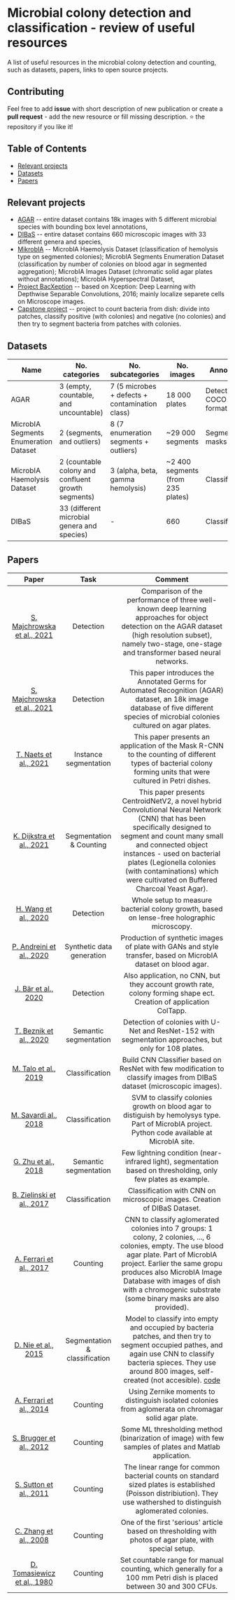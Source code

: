 # Microbial colony detection and classification - review of useful resources

A list of useful resources in the microbial colony detection and counting, such as datasets, papers, links to open source projects.

## Contributing

Feel free to add **issue** with short description of new publication or create a **pull request** - add the new resource or fill missing description.
⭐️ the repository if you like it! 

## Table of Contents

* [Relevant projects](https://github.com/majsylw/microbial-counting-review/blob/master/README.md#Relevant-projects)
* [Datasets](https://github.com/majsylw/microbial-counting-review/blob/master/README.md#Datasets)
* [Papers](https://github.com/majsylw/microbial-counting-review/blob/main/README.md#Papers)

## Relevant projects

- [AGAR](https://agar.neurosys.com/) -- entire dataset contains 18k images with 5 different microbial species with bounding box level annotations,
- [DIBaS](https://www.ncbi.nlm.nih.gov/pmc/articles/PMC5599001/) -- entire dataset contains 660 microscopic images with 33 different genera and species,
- [MikrobIA](http://www.microbia.org/index.php/resources) -- MicrobIA Haemolysis Dataset (classification of hemolysis type on segmented colonies); MicrobIA Segments Enumeration Dataset (classification by number of colonies on blood agar in segmented aggregation); MicrobIA Images Dataset (chromatic solid agar plates without annotations); MicrobIA Hyperspectral Dataset,
- [Project BacXeption](https://github.com/universvm/BacXeption) -- based on Xception: Deep Learning with Depthwise Separable Convolutions, 2016; mainly localize separete cells on Microscope images.
- [Capstone project](https://github.com/deibyrios/bacteria-classification) -- project to count bacteria from dish: divide into patches, classify positive (with colonies) and negative (no colonies) and then try to segment bacteria from patches with colonies.

## Datasets

| Name                               	| No. categories 	                             | No. subcategories                             | No. images            | Annotation                	| Comment                              	| Website                                                             	|
|------------------------------------	|----------------	                             |-------------------                            |------------           |---------------------------	|--------------------------------------	|---------------------------------------------------------------------	|
| AGAR                                  | 3 (empty, countable, and uncountable)              | 7 (5 microbes + defects + contamination class)| 18 000  plates        | Detection   (in COCO format)     | microbial colonies on agar plates     | https://agar.neurosys.com/                                            |
| MicrobIA Segments Enumeration Dataset | 2 (segments, and outliers)                         | 8 (7 enumeration segments + outliers)         |~29 000 segments       | Segmentation masks               | microbial colonies on agar plates     | http://www.microbia.org/index.php/resources                           |
| MicrobIA Haemolysis Dataset           | 2 (countable colony and confluent growth segments) | 3 (alpha, beta, gamma hemolysis)              | ~2 400 segments (from 235 plates)    | Classification    | segmented colonies on blood agar      | http://www.microbia.org/index.php/resources                           |
| DIBaS                                 | 33 (different microbial genera and species)        | -                                             | 660                   | Classification                   | microscopic images                    | https://www.ncbi.nlm.nih.gov/pmc/articles/PMC5599001/                 |

## Papers

| Paper | Task        | Comment     |
|:-----:|:-----------:|:-----------:|
| [S. Majchrowska et al., 2021](https://arxiv.org/abs/2108.10103)| Detection | Comparison of the performance of three well-known deep learning approaches for object detection on the AGAR dataset (high resolution subset), namely two-stage, one-stage and transformer based neural networks. |
| [S. Majchrowska et al., 2021](https://arxiv.org/abs/2108.01234)| Detection | This paper introduces the Annotated Germs for Automated Recognition (AGAR) dataset, an 18k image database of five different species of microbial colonies cultured on agar plates. |
| [T. Naets et al., 2021](https://arxiv.org/abs/2103.05337)| Instance segmentation | This paper presents an application of the Mask R-CNN to the counting of different types of bacterial colony forming units that were cultured in Petri dishes. |
| [K. Dijkstra et al., 2021](https://www.sciencedirect.com/science/article/pii/S0925231220316647#s0070)| Segmentation & Counting | This paper presents CentroidNetV2, a novel hybrid Convolutional Neural Network (CNN) that has been specifically designed to segment and count many small and connected object instances - used on bacterial plates (Legionella colonies (with contaminations) which were cultivated on Buffered Charcoal Yeast Agar). |
| [H. Wang et al., 2020](https://www.nature.com/articles/s41377-020-00358-9)| Detection | Whole setup to measure bacterial colony growth, based on lense-free holographic microscopy. |
| [P. Andreini et al., 2020](https://www.sciencedirect.com/science/article/pii/S0169260719311216) | Synthetic data generation | Production of synthetic images of plate with GANs and style transfer, based on MicrobIA dataset on blood agar. |
| [J. Bär et al., 2020](https://www.nature.com/articles/s41598-020-72979-4) |  Detection | Also application, no CNN, but they account growth rate, colony forming shape ect. Creation of application ColTapp. |
| [T. Beznik et al., 2020](https://arxiv.org/pdf/2009.00926.pdf)| Semantic segmentation | Detection of colonies with U-Net and ResNet-152 with segmentation approaches, but only for 108 plates. |
| [M. Talo et al., 2019](https://arxiv.org/ftp/arxiv/papers/1912/1912.08765.pdf) | Classification |  Build CNN Classifier based on ResNet with few modification to classify images from DIBaS dataset (microscopic images). |
| [M. Savardi al., 2018](https://www.sciencedirect.com/science/article/pii/S0169260717307113) |  Classification | SVM to classify colonies growth on blood agar to distiguish by hemolysys type. Part of MicrobIA project. Python code available at MicrobIA site. |
| [G. Zhu et al., 2018](https://pubmed.ncbi.nlm.nih.gov/30195830/) | Semantic segmentation | Few lightning condition (near-infrared light), segmentation based on thresholding, only few plates as example. |
| [B. Zielinski et al., 2017](https://www.sciencedirect.com/science/article/pii/S0031320316301650)  | Classification |   Classification with CNN on microscopic images. Creation of DIBaS Dataset. |
| [A. Ferrari et al., 2017](https://www.sciencedirect.com/science/article/pii/S0031320316301650) |  Counting |  CNN to classify aglomerated colonies into 7 groups: 1 colony, 2 colonies, ..., 6 colonies, empty. The use blood agar plate. Part of MicrobIA project. Earlier the same gropu produces also MicrobIA Image Database with images of dish with a chromogenic substrate (some binary masks are also provided). |
| [D. Nie et al., 2015](https://dl.acm.org/doi/10.1145/2808719.2808751)| Segmentation & classification |   Model to classify into empty and occupied by bacteria patches, and then try to segment occupied pathes, and again use CNN to classify bacteria spieces. They use around 800 images, self-created (not accesible). [code](https://github.com/ginobilinie/BacteriaImageProcess) |
| [A. Ferrari et al., 2014](https://iris.unibs.it/retrieve/handle/11379/459131/13883/IST-2014.pdf)|  Counting |  Using Zernike moments to distinguish isolated colonies from aglomerata on chromagar solid agar plate.   | 
| [S. Brugger et al., 2012](https://pubmed.ncbi.nlm.nih.gov/22448267/) | Counting | Some ML thresholding method (binarization of image) with few samples of plates and Matlab application.   |
| [S. Sutton et al., 2011](http://www.microbiologynetwork.com/content/file/JVT_2011_v17n3_Accuracy-of-Plate-Count.pdf)| Counting | The linear range for common bacterial counts on standard sized plates is established (Poisson distribiution). They use wathershed to distinguish aglomerated colonies. |
| [C. Zhang et al., 2008](https://ieeexplore.ieee.org/stamp/stamp.jsp?tp=&arnumber=4545762) | Counting | One of the first 'serious' article based on thresholding with photos of agar plate, with special setup. |
| [D. Tomasiewicz et al., 1980](https://pubmed.ncbi.nlm.nih.gov/30822862/)| Counting | Set countable range for manual counting, which generally for a 100 mm Petri dish is placed between 30 and 300 CFUs. |
